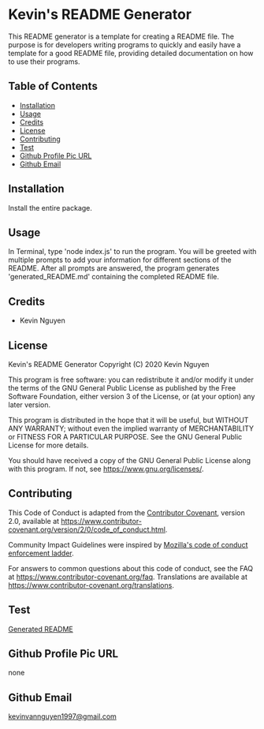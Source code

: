 # Kevin's README Generator

This README generator is a template for creating a README file. 
The purpose is for developers writing programs to
quickly and easily have a template for a good README file,
providing detailed documentation on how to use their programs.


## Table of Contents

* [Installation](#installation)
* [Usage](#usage)
* [Credits](#credits)
* [License](#license)
* [Contributing](#contributors)
* [Test](#test)
* [Github Profile Pic URL](#github-profile-pic-url)
* [Github Email](#github-email)


## Installation

Install the entire package.


## Usage

In Terminal, type 'node index.js' to run the program. 
You will be greeted with multiple prompts to add your information
for different sections of the README. After all prompts are answered,
the program generates 'generated_README.md' containing the completed
README file.


## Credits

* Kevin Nguyen


## License

Kevin's README Generator
Copyright (C) 2020  Kevin Nguyen

This program is free software: you can redistribute it and/or modify
it under the terms of the GNU General Public License as published by
the Free Software Foundation, either version 3 of the License, or
(at your option) any later version.

This program is distributed in the hope that it will be useful,
but WITHOUT ANY WARRANTY; without even the implied warranty of
MERCHANTABILITY or FITNESS FOR A PARTICULAR PURPOSE.  See the
GNU General Public License for more details.

You should have received a copy of the GNU General Public License
along with this program.  If not, see <https://www.gnu.org/licenses/>.


## Contributing

This Code of Conduct is adapted from the [Contributor Covenant][homepage],
version 2.0, available at
https://www.contributor-covenant.org/version/2/0/code_of_conduct.html.

Community Impact Guidelines were inspired by [Mozilla's code of conduct
enforcement ladder](https://github.com/mozilla/diversity).

[homepage]: https://www.contributor-covenant.org

For answers to common questions about this code of conduct, see the FAQ at
https://www.contributor-covenant.org/faq. Translations are available at
https://www.contributor-covenant.org/translations.


## Test

[Generated README](generated_README.md)


## Github Profile Pic URL

none


## Github Email

kevinvannguyen1997@gmail.com
